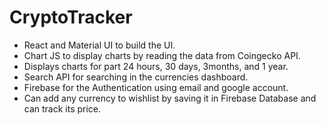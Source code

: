 # CryptoTracker
- React and Material UI to build the UI.
- Chart JS to display charts by reading the data from Coingecko API.
- Displays charts for part 24 hours, 30 days, 3months, and 1 year.
- Search API for searching in the currencies dashboard.
- Firebase for the Authentication using email and google account.
- Can add any currency to wishlist by saving it in Firebase Database and can track its price.
